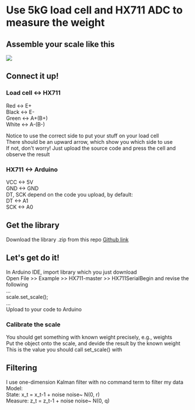 # Use 5kG load cell and HX711 ADC to measure the weight
## Assemble your scale like this
![](https://github.com/seanNCTU/arduino_sensors/blob/master/weight_sensor/img/scale.jpg)
## Connect it up!
### Load cell <-> HX711
Red <-> E+  
Black <-> E-  
Green <-> A+(B+)  
White <-> A-(B-)  

Notice to use the correct side to put your stuff on your load cell  
There should be an upward arrow, which show you which side to use  
If not, don't worry! Just upload the source code and press the cell and observe the result  

### HX711 <-> Arduino
VCC <-> 5V  
GND <-> GND  
DT, SCK depend on the code you upload, by default:  
DT <-> A1  
SCK <-> A0  

## Get the library
Download the library .zip from this repo
[Github link](https://github.com/bogde/HX711)

## Let's get do it!
In Arduino IDE, import library which you just download  
Open File >> Example >> HX711-master >> HX711SerialBegin and revise the following  
...  
    scale.set_scale();  
...  
Upload to your code to Arduino  
### Calibrate the scale
You should get something with known weight precisely, e.g., weights  
Put the object onto the scale, and devide the result by the known weight  
This is the value you should call set_scale() with  

## Filtering
I use one-dimension Kalman filter with no command term to filter my data  
Model:  
State:   x_t = x_t-1 + noise noise~ N(0, r)  
Measure: z_t = z_t-1 + noise noise~ N(0, q)  

